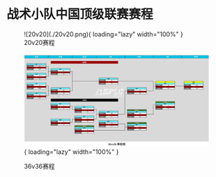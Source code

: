 # 战术小队中国顶级联赛赛程

<figure markdown>
  ![20v20](./20v20.png){ loading="lazy" width="100%" }
  <figcaption>20v20赛程</figcaption>
  
  ![36v36](./36v36.png){ loading="lazy" width="100%" }
  <figcaption>36v36赛程</figcaption>
</figure>